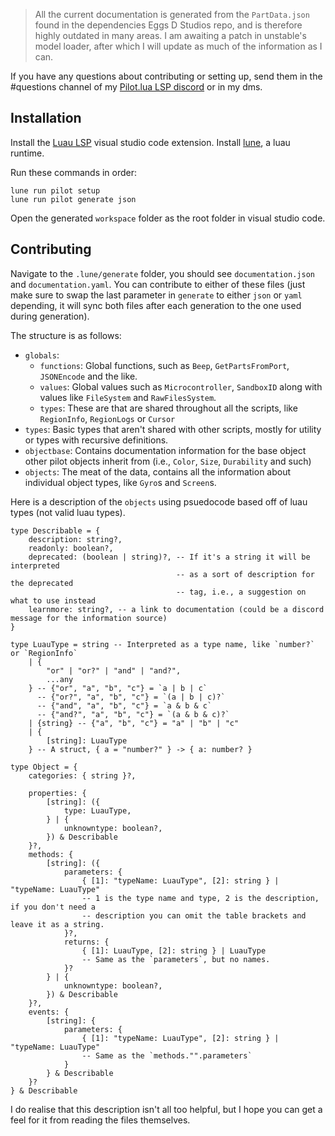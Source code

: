 > All the current documentation is generated from the `PartData.json` found in the dependencies Eggs D Studios repo, and is therefore highly outdated in many areas. I am awaiting a patch in unstable's model loader, after which I will update as much of the information as I can.

If you have any questions about contributing or setting up, send them in the #questions channel of my [Pilot.lua LSP discord](https://discord.gg/5Uxx2CKkxN) or in my dms.

## Installation
Install the [Luau LSP](https://github.com/JohnnyMorganz/luau-lsp) visual studio code extension.
Install [lune](https://github.com/lune-org/lune), a luau runtime.

Run these commands in order:
```
lune run pilot setup
lune run pilot generate json
```

Open the generated `workspace` folder as the root folder in visual studio code.

## Contributing

Navigate to the `.lune/generate` folder, you should see `documentation.json` and `documentation.yaml`. You can contribute to either of these files (just make sure to swap the last parameter in `generate` to either `json` or `yaml` depending, it will sync both files after each generation to the one used during generation).

The structure is as follows:
- `globals`: 
  - `functions`: Global functions, such as `Beep`, `GetPartsFromPort`, `JSONEncode` and the like.
  - `values`: Global values such as `Microcontroller`, `SandboxID` along with values like `FileSystem` and `RawFilesSystem`.
  - `types`: These are that are shared throughout all the scripts, like `RegionInfo`, `RegionLogs` or `Cursor`
- `types`:  Basic types that aren't shared with other scripts, mostly for utility or types with recursive definitions.
- `objectbase`: Contains documentation information for the base object other pilot objects inherit from (i.e., `Color`, `Size`, `Durability` and such)
- `objects`: The meat of the data, contains all the information about individual object types, like `Gyro`s and `Screen`s.

Here is a description of the `objects` using psuedocode based off of luau types (not valid luau types).
```luau
type Describable = {
	description: string?,
	readonly: boolean?,
	deprecated: (boolean | string)?, -- If it's a string it will be interpreted
	                                 -- as a sort of description for the deprecated
	                                 -- tag, i.e., a suggestion on what to use instead
	learnmore: string?, -- a link to documentation (could be a discord message for the information source)
}

type LuauType = string -- Interpreted as a type name, like `number?` or `RegionInfo`
	| {
		"or" | "or?" | "and" | "and?",
		...any
	} -- {"or", "a", "b", "c"} = `a | b | c`
	  -- {"or?", "a", "b", "c"} = `(a | b | c)?`
	  -- {"and", "a", "b", "c"} = `a & b & c`
	  -- {"and?", "a", "b", "c"} = `(a & b & c)?`
	| {string} -- {"a", "b", "c"} = "a" | "b" | "c"
	| {
		[string]: LuauType
	} -- A struct, { a = "number?" } -> { a: number? }

type Object = {
	categories: { string }?,

	properties: {
		[string]: ({
			type: LuauType,
		} | {
			unknowntype: boolean?,
		}) & Describable
	}?,
	methods: {
		[string]: ({
			parameters: {
				{ [1]: "typeName: LuauType", [2]: string } | "typeName: LuauType"
				-- 1 is the type name and type, 2 is the description, if you don't need a
				-- description you can omit the table brackets and leave it as a string.
			}?,
			returns: {
				{ [1]: LuauType, [2]: string } | LuauType
				-- Same as the `parameters`, but no names.
			}?
		} | {
			unknowntype: boolean?,
		}) & Describable
	}?,
	events: {
		[string]: {
			parameters: {
				{ [1]: "typeName: LuauType", [2]: string } | "typeName: LuauType"
				-- Same as the `methods."".parameters`
			}
		} & Describable
	}?
} & Describable
```

I do realise that this description isn't all too helpful, but I hope you can get a feel for it from reading the files themselves.